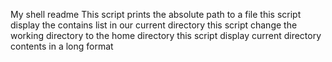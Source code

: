 My shell readme
This script prints the absolute path to a file
this script display the contains list in our current directory
this script change the working directory to the home directory
this script display current directory contents in a long format
